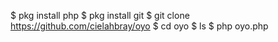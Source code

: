 $ pkg install php
$ pkg install git
$ git clone https://github.com/cielahbray/oyo
$ cd oyo
$ ls
$ php oyo.php
